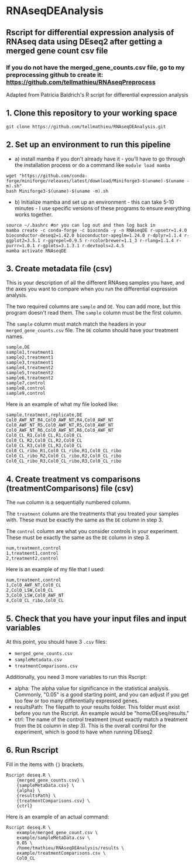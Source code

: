 # RNAseqDEAnalysis
## Rscript for differential expression analysis of RNAseq data using DEseq2 after getting a merged gene count csv file

### If you do not have the merged_gene_counts.csv file, go to my preprocessing github to create it: https://github.com/tellmathieu/RNAseqPreprocess

Adapted from Patricia Baldrich's R script for differential expression analysis

## 1. Clone this repository to your working space

```
git clone https://github.com/tellmathieu/RNAseqDEAnalysis.git
```

## 2. Set up an environment to run this pipeline
- a) install mamba if you don't already have it - you'll have to go through the installation process or do a command like `module load mamba`
```
wget "https://github.com/conda-forge/miniforge/releases/latest/download/Miniforge3-$(uname)-$(uname -m).sh"
bash Miniforge3-$(uname)-$(uname -m).sh
```
- b) Initialize mamba and set up an environment - this can take 5-10 minutes - I use specific versions of these programs to ensure everything works together. 
```
source ~/.bashrc #or you can log out and then log back in
mamba create -c conda-forge -c bioconda -y -n RNAseqDE r-upsetr=1.4.0 bioconductor-deseq2=1.42.0 bioconductor-apeglm=1.24.0 r-dplyr=1.1.4 r-ggplot2=3.5.1 r-ggrepel=0.9.5 r-rcolorbrewer=1.1_3 r-rlang=1.1.4 r-purrr=1.0.1 r-gplots=3.1.3.1 r-devtools=2.4.5
mamba activate RNAseqDE
```

## 3. Create metadata file (csv)

This is your description of all the different RNAseq samples you have, and the axes you want to compare when you run the differential expression analysis.

The two required columns are `sample` and `DE`. You can add more, but this program doesn't read them. The `sample` column must be the first column.

The `sample` column must match match the headers in your `merged_gene_counts.csv` file. The `DE` column should have your treatment names.
```
sample,DE
sample1,treatment1
sample2,treatment1
sample3,treatment1
sample4,treatment2
sample5,treatment2
sample6,treatment2
sample7,control
sample8,control
sample9,control
```

Here is an example of what my file looked like:
```
sample,treatment,replicate,DE
Col0_AWF_NT_R4,Col0_AWF_NT,R4,Col0_AWF_NT
Col0_AWF_NT_R5,Col0_AWF_NT,R5,Col0_AWF_NT
Col0_AWF_NT_R6,Col0_AWF_NT,R6,Col0_AWF_NT
Col0_CL_R1,Col0_CL,R1,Col0_CL
Col0_CL_R2,Col0_CL,R2,Col0_CL
Col0_CL_R3,Col0_CL,R3,Col0_CL
Col0_CL_ribo_R1,Col0_CL_ribo,R1,Col0_CL_ribo
Col0_CL_ribo_R2,Col0_CL_ribo,R2,Col0_CL_ribo
Col0_CL_ribo_R3,Col0_CL_ribo,R3,Col0_CL_ribo
```

## 4. Create treatment vs comparisons (treatmentComparisons) file (csv)

The `num` column is a sequentially numbered column.

The `treatment` column are the treatments that you treated your samples with. These must be exactly the same as the `DE` column in step 3.

The `control` column are what you consider controls in your experiment. These must be exactly the same as the `DE` column in step 3.

```
num,treatment,control
1,treatment1,control
2,treatment2,control
```

Here is an example of my file that I used:
```
num,treatment,control
1,Col0_AWF_NT,Col0_CL
2,Col0_LSW,Col0_CL
3,Col0_LSW,Col0_AWF_NT
4,Col0_CL_ribo,Col0_CL
```

## 5. Check that you have your input files and input variables

At this point, you should have 3 `.csv` files:
- `merged_gene_counts.csv`
- `sampleMetadata.csv`
- `treatmentComparisons.csv`

Additionally, you need 3 more variables to run this Rscript:
- alpha: The alpha value for significance in the statistical analysis. Commonly, "0.05" is a good starting point, and you can adjust if you get too few or too many differentially expressed genes.
- resultsPath: The filepath to your results folder. This folder must exist before you run the Rscript. An example would be "home/DEseq/results."
- ctrl: The name of the control treatment (must exactly match a treatment from the `DE` column in step 3). This is the overall control for the experiment, which is good to have when running DEseq2


## 6. Run Rscript

Fill in the items with `{}` brackets.
```
Rscript deseq.R \
	{merged_gene_counts.csv} \
	{sampleMetaData.csv} \
	{alpha} \
	{resultsPath} \
	{treatmentComparisons.csv} \
	{ctrl}
```

Here is an example of an actual command:
```
Rscript deseq.R \
	example/merged_gene_count.csv \
	example/sampleMetaData.csv \
	0.05 \
	/home/tmathieu/RNAseqDEAnalysis/results \
	example/treatmentComparisons.csv \
	Col0_CL
```




